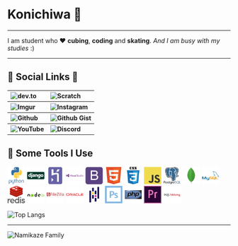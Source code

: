 # Konichiwa 👋

***

I am student who ❤️ **cubing**, **coding** and **skating**. *And I am busy with my studies* :)

***

## 🔗 Social Links 🔗

<table style="border: none">
  <tr align="left">
    <th><img src="https://img.shields.io/badge/Dev.to-dhruvacube-0A0A0A?style=for-the-badge&logo=dev.to" alt="dev.to" /></th>
    <th><img src="https://img.shields.io/badge/Scratch-Dhruvacuber-4D97FF?style=for-the-badge&logo=scratch" alt="Scratch" /></th>
  </tr>
  <tr align="left">
    <th><img src="https://img.shields.io/badge/Imgur-DhruvaShaw-1BB76E?style=for-the-badge&logo=imgur" alt="Imgur" /></th>
    <th><img src="https://img.shields.io/badge/Instagram-dhruva__shaw__-E4405F?style=for-the-badge&logo=instagram" alt="Instagram" /></th>
  </tr>
  <tr align="left">
    <th><img src="https://img.shields.io/badge/github-Dhruvacube-181717?style=for-the-badge&logo=github" alt="Github" /></th>
    <th><img src="https://img.shields.io/badge/github%20gist-Dhruvacube-181717?style=for-the-badge&logo=github" alt="Github Gist" /></th>
  </tr>
  <tr align="left">
    <th><img src="https://img.shields.io/badge/Youtube-Dhruva%20Shaw-FF0000?style=for-the-badge&logo=youtube" alt="YouTube" /></th>
    <th><img src="https://img.shields.io/badge/discord-HATSUNE%20MIKU%238425-5865F2?style=for-the-badge&logo=discord" alt="Discord" /></th>

  </tr>
</table>

<h2>🚀 Some Tools I Use</h2>


<p align="left">
  <img src="https://raw.githubusercontent.com/devicons/devicon/master/icons/python/python-original-wordmark.svg" alt="python" width="40" height="40" />
  <img src="https://raw.githubusercontent.com/devicons/devicon/master/icons/django/django-original.svg" alt="django" width="40" height="40" />
  <img src="https://raw.githubusercontent.com/devicons/devicon/master/icons/heroku/heroku-plain.svg" alt="heroku" width="40" height="40" />
  <img src="https://raw.githubusercontent.com/devicons/devicon/master/icons/visualstudio/visualstudio-plain-wordmark.svg" alt="visualstudio" width="40" height="40" />
  <img src="https://raw.githubusercontent.com/devicons/devicon/master/icons/bootstrap/bootstrap-plain.svg" alt="bootstrap" width="40" height="40" />
  <img src="https://raw.githubusercontent.com/devicons/devicon/master/icons/html5/html5-original.svg" alt="html5" width="40" height="40" />
  <img src="https://raw.githubusercontent.com/devicons/devicon/master/icons/css3/css3-original-wordmark.svg" alt="css3" width="40" height="40" />
  <img src="https://raw.githubusercontent.com/devicons/devicon/master/icons/javascript/javascript-original.svg" alt="javascript" width="40" height="40" />
  <img src="https://raw.githubusercontent.com/devicons/devicon/master/icons/postgresql/postgresql-original-wordmark.svg" alt="postgresql" width="40" height="40" />
  <img src="https://raw.githubusercontent.com/devicons/devicon/master/icons/mongodb/mongodb-original.svg" alt="mongodb" width="40" height="40" />
  <img src="https://raw.githubusercontent.com/devicons/devicon/master/icons/mysql/mysql-original-wordmark.svg" alt="mysql" width="40" height="40" />
  <img src="https://raw.githubusercontent.com/devicons/devicon/master/icons/redis/redis-original-wordmark.svg" alt="redis" width="40" height="40" />
  <img src="https://raw.githubusercontent.com/devicons/devicon/master/icons/nodejs/nodejs-original-wordmark.svg" alt="nodejs" width="40" height="40" />
  <img src="https://raw.githubusercontent.com/devicons/devicon/master/icons/filezilla/filezilla-plain-wordmark.svg" alt="filezilla" width="40" height="40" />
  <img src="https://raw.githubusercontent.com/devicons/devicon/master/icons/oracle/oracle-original.svg" alt="oracle" width="40" height="40" />
  <img src="https://raw.githubusercontent.com/devicons/devicon/master/icons/pandas/pandas-original.svg" alt="pandas" width="40" height="40" />
  <img src="https://raw.githubusercontent.com/devicons/devicon/master/icons/photoshop/photoshop-line.svg" alt="photoshop" width="40" height="40" />
  <img src="https://raw.githubusercontent.com/devicons/devicon/master/icons/php/php-original.svg" alt="php" width="40" height="40" />
  <img src="https://raw.githubusercontent.com/devicons/devicon/master/icons/premierepro/premierepro-original.svg" alt="premierepro" width="40" height="40" />
  <img src="https://raw.githubusercontent.com/devicons/devicon/master/icons/sqlalchemy/sqlalchemy-original-wordmark.svg" alt="sqlalchemy" width="40" height="40" />
</p>

<img src="https://github-readme-stats.vercel.app/api/top-langs/?username=Dhruvacube&layout=compact&langs_count=8" alt="Top Langs" />

***


![Namikaze Family](https://media.discordapp.net/attachments/777918705098686465/813086521481232414/image0.jpg)



